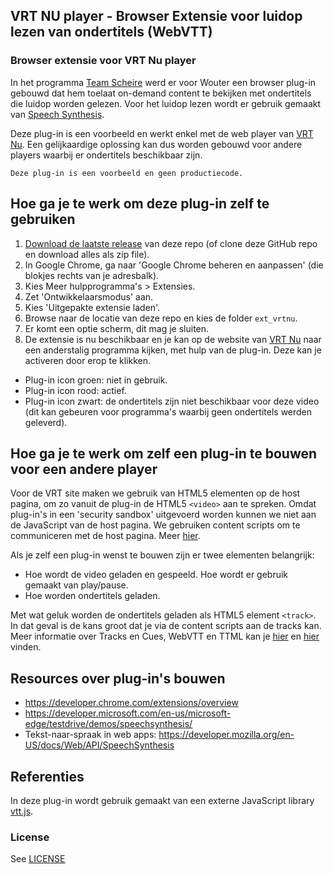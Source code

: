 ## VRT NU player - Browser Extensie voor luidop lezen van ondertitels (WebVTT)

### Browser extensie voor VRT Nu player
In het programma [Team Scheire](https://www.canvas.be/team-scheire) werd er voor Wouter een browser plug-in gebouwd dat hem toelaat on-demand content te bekijken met ondertitels die luidop worden gelezen. Voor het luidop lezen wordt er gebruik gemaakt van [Speech Synthesis](https://developer.mozilla.org/en-US/docs/Web/API/SpeechSynthesis). 

Deze plug-in is een voorbeeld en werkt enkel met de web player van [VRT Nu](https://www.vrt.be/vrtnu/). Een gelijkaardige oplossing kan dus worden gebouwd voor andere players waarbij er ondertitels beschikbaar zijn. 

    Deze plug-in is een voorbeeld en geen productiecode.


## Hoe ga je te werk om deze plug-in zelf te gebruiken

1.  [Download de laatste release](https://github.com/TeamScheire/vrtnutexttospeech/archive/v0.1.zip) van deze repo (of clone deze GitHub repo en download alles als zip file).
1.  In Google Chrome, ga naar 'Google Chrome beheren en aanpassen' (die blokjes rechts van je adresbalk).
1.  Kies Meer hulpprogramma's > Extensies.
1.  Zet 'Ontwikkelaarsmodus' aan.
1.  Kies 'Uitgepakte extensie laden'.
1.  Browse naar de locatie van deze repo en kies de folder `ext_vrtnu`.
1.  Er komt een optie scherm, dit mag je sluiten.
1.  De extensie is nu beschikbaar en je kan op de website van [VRT Nu](https://www.vrt.be/vrtnu/) naar een anderstalig programma kijken, met hulp van de plug-in. Deze kan je activeren door erop te klikken.
   - Plug-in icon groen: niet in gebruik.
   - Plug-in icon rood: actief.
   - Plug-in icon zwart: de ondertitels zijn niet beschikbaar voor deze video (dit kan gebeuren voor programma's waarbij geen ondertitels werden geleverd).

## Hoe ga je te werk om zelf een plug-in te bouwen voor een andere player
Voor de VRT site maken we gebruik van HTML5 elementen op de host pagina, om zo vanuit de plug-in de HTML5 `<video>` aan te spreken. Omdat plug-in's in een 'security sandbox' uitgevoerd worden kunnen we niet aan de JavaScript van de host pagina. We gebruiken content scripts om te communiceren met de host pagina. Meer [hier](https://developer.chrome.com/extensions/content_scripts).

Als je zelf een plug-in wenst te bouwen zijn er twee elementen belangrijk:
- Hoe wordt de video geladen en gespeeld. Hoe wordt er gebruik gemaakt van play/pause.
- Hoe worden ondertitels geladen.

Met wat geluk worden de ondertitels geladen als HTML5 element `<track>`. In dat geval is de kans groot dat je via de content scripts aan de tracks kan. Meer informatie over Tracks en Cues, WebVTT en TTML kan je [hier](https://developer.mozilla.org/en-US/docs/Web/Apps/Fundamentals/Audio_and_video_delivery/Adding_captions_and_subtitles_to_HTML5_video) en [hier](https://www.w3.org/WAI/GL/wiki/Using_the_track_element_to_provide_captions) vinden.


## Resources over plug-in's bouwen
- https://developer.chrome.com/extensions/overview
- https://developer.microsoft.com/en-us/microsoft-edge/testdrive/demos/speechsynthesis/
- Tekst-naar-spraak in web apps: https://developer.mozilla.org/en-US/docs/Web/API/SpeechSynthesis

## Referenties
In deze plug-in wordt gebruik gemaakt van een externe JavaScript library [vtt.js](https://github.com/mozilla/vtt.js). 


### License 

See [LICENSE](LICENSE)







